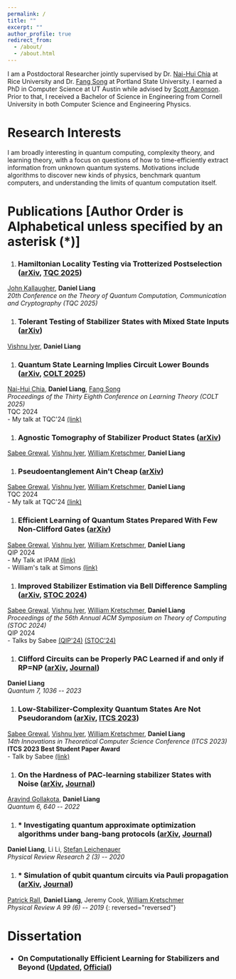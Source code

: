 ```yaml
---
permalink: /
title: ""
excerpt: ""
author_profile: true
redirect_from: 
  - /about/
  - /about.html
---
```


I am a Postdoctoral Researcher jointly supervised by Dr. [Nai-Hui Chia](https://sites.google.com/view/naihuichia) at Rice University and Dr. [Fang Song](https://fangsong.info/) at Portland State University. I earned a PhD in Computer Science at UT Austin while advised by [Scott Aaronson](https://www.scottaaronson.com/). Prior to that, I received a Bachelor of Science in Engineering from Cornell University in both Computer Science and Engineering Physics.

Research Interests
======
I am broadly interesting in quantum computing, complexity theory, and learning theory, with a focus on questions of how to time-efficiently extract information from unknown quantum systems. Motivations include algorithms to discover new kinds of physics, benchmark quantum computers, and understanding the limits of quantum computation itself. 

Publications \[Author Order is Alphabetical unless specified by an asterisk (*)\]
======
1. ### Hamiltonian Locality Testing via Trotterized Postselection ([arXiv](https://arxiv.org/abs/2505.06478), [TQC 2025](https://drops.dagstuhl.de/entities/document/10.4230/LIPIcs.TQC.2025.10))
[John Kallaugher](https://far-qc.sandia.gov/staff/john-kallaugher/), **Daniel Liang**<br />*20th Conference on the Theory of Quantum Computation, Communication and Cryptography (TQC 2025)*
1. ### Tolerant Testing of Stabilizer States with Mixed State Inputs ([arXiv](https://arxiv.org/abs/2411.08765))
[Vishnu Iyer](https://vishnuiyer.org/), **Daniel Liang**
1. ### Quantum State Learning Implies Circuit Lower Bounds ([arXiv](https://arxiv.org/abs/2405.10242), [COLT 2025](https://proceedings.mlr.press/v291/chia25a.html))
[Nai-Hui Chia](https://sites.google.com/view/naihuichia),  **Daniel Liang**, [Fang Song](https://fangsong.info/)<br />*Proceedings
of the Thirty Eighth Conference on Learning Theory (COLT 2025)*<br />TQC 2024<br /> - My talk at TQC'24 [(link)](https://www.youtube.com/watch?v=HMrqT0Svfzs)
1. ### Agnostic Tomography of Stabilizer Product States ([arXiv](https://arxiv.org/abs/2404.03813))
[Sabee Grewal](https://sabeegrewal.com/), [Vishnu Iyer](https://vishnuiyer.org/), [William Kretschmer](https://wkretschmer.github.io/), **Daniel Liang**<br />
1. ### Pseudoentanglement Ain't Cheap ([arXiv](https://arxiv.org/abs/2404.00126))
[Sabee Grewal](https://sabeegrewal.com/), [Vishnu Iyer](https://vishnuiyer.org/), [William Kretschmer](https://wkretschmer.github.io/), **Daniel Liang**<br />TQC 2024<br /> - My talk at TQC'24 [(link)](https://www.youtube.com/watch?v=ixe-9UQsGU8)
1. ### Efficient Learning of Quantum States Prepared With Few Non-Clifford Gates ([arXiv](https://arxiv.org/abs/2305.13409))
[Sabee Grewal](https://sabeegrewal.com/), [Vishnu Iyer](https://vishnuiyer.org/), [William Kretschmer](https://wkretschmer.github.io/), **Daniel Liang**<br />QIP 2024<br /> - My Talk at IPAM [(link)](https://www.youtube.com/watch?v=TxRXHIHmSZU)<br /> - William's talk at Simons [(link)](https://www.youtube.com/watch?v=usEEKgd13OQ)
1. ### Improved Stabilizer Estimation via Bell Difference Sampling ([arXiv](https://arxiv.org/abs/2304.13915), [STOC 2024](https://doi.org/10.1145/3618260.3649738))
[Sabee Grewal](https://sabeegrewal.com/), [Vishnu Iyer](https://vishnuiyer.org/), [William Kretschmer](https://wkretschmer.github.io/), **Daniel Liang**<br />*Proceedings
of the 56th Annual ACM Symposium on Theory of Computing (STOC 2024)*<br />QIP 2024<br /> - Talks by Sabee [(QIP'24)](https://www.youtube.com/watch?v=FsBSuAEOkVY) [(STOC'24)](https://www.youtube.com/watch?v=IQUBSyXP5I0)
1. ### Clifford Circuits can be Properly PAC Learned if and only if RP=NP ([arXiv](https://arxiv.org/abs/2204.06638), [Journal](https://doi.org/10.22331/q-2023-06-07-1036))
**Daniel Liang**<br />*Quantum 7, 1036 -- 2023*
1. ### Low-Stabilizer-Complexity Quantum States Are Not Pseudorandom ([arXiv](https://arxiv.org/abs/2209.14530), [ITCS 2023](https://doi.org/10.4230/LIPIcs.ITCS.2023.64))
[Sabee Grewal](https://sabeegrewal.com/), [Vishnu Iyer](https://vishnuiyer.org/), [William Kretschmer](https://wkretschmer.github.io/), **Daniel Liang**<br />*14th Innovations in Theoretical Computer Science Conference (ITCS 2023)*<br />**ITCS 2023 Best Student Paper Award**<br /> - Talk by Sabee [(link)](https://www.youtube.com/watch?v=-osdMWjIcq8)
1. ### On the Hardness of PAC-learning stabilizer States with Noise ([arXiv](https://arxiv.org/abs/2102.05174), [Journal](https://doi.org/10.22331%2Fq-2022-02-02-640))
[Aravind Gollakota](https://www.cs.utexas.edu/~aravindg/), **Daniel Liang**<br />*Quantum 6, 640 -- 2022*
1. ### * Investigating quantum approximate optimization algorithms under bang-bang protocols ([arXiv](https://arxiv.org/abs/2005.13103), [Journal](https://doi.org/10.1103%2Fphysrevresearch.2.033402))
**Daniel Liang**, Li Li, [Stefan Leichenauer](https://scholar.google.com/citations?user=U_zDsW0AAAAJ&hl=en)<br />*Physical Review Research 2 (3) -- 2020*
1. ### * Simulation of qubit quantum circuits via Pauli propagation ([arXiv](https://arxiv.org/abs/1901.09070), [Journal](https://doi.org/10.1103%2Fphysreva.99.062337))
[Patrick Rall](https://patrickrall.com/), **Daniel Liang**, Jeremy Cook, [William Kretschmer](https://wkretschmer.github.io/)<br />*Physical Review A 99 (6) -- 2019*
{: reversed="reversed"}

Dissertation
======
- ### On Computationally Efficient Learning for Stabilizers and Beyond ([Updated](/files/pdf/Dissertation.pdf), [Official](https://doi.org/10.26153/tsw/49973))